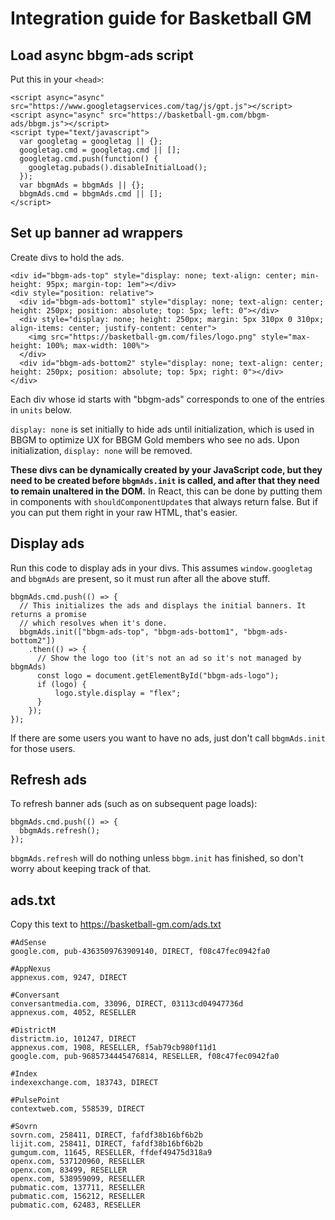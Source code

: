 # Integration guide for Basketball GM

## Load async bbgm-ads script

Put this in your `<head>`:

    <script async="async" src="https://www.googletagservices.com/tag/js/gpt.js"></script>
    <script async="async" src="https://basketball-gm.com/bbgm-ads/bbgm.js"></script>
    <script type="text/javascript">
      var googletag = googletag || {};
      googletag.cmd = googletag.cmd || [];
      googletag.cmd.push(function() {
        googletag.pubads().disableInitialLoad();
      });
      var bbgmAds = bbgmAds || {};
      bbgmAds.cmd = bbgmAds.cmd || [];
    </script>

## Set up banner ad wrappers

Create divs to hold the ads.

    <div id="bbgm-ads-top" style="display: none; text-align: center; min-height: 95px; margin-top: 1em"></div>
    <div style="position: relative">
      <div id="bbgm-ads-bottom1" style="display: none; text-align: center; height: 250px; position: absolute; top: 5px; left: 0"></div>
      <div style="display: none; height: 250px; margin: 5px 310px 0 310px; align-items: center; justify-content: center">
        <img src="https://basketball-gm.com/files/logo.png" style="max-height: 100%; max-width: 100%">
      </div>
      <div id="bbgm-ads-bottom2" style="display: none; text-align: center; height: 250px; position: absolute; top: 5px; right: 0"></div>
    </div>

Each div whose id starts with "bbgm-ads" corresponds to one of the entries in `units` below.

`display: none` is set initially to hide ads until initialization, which is used in BBGM to optimize UX for BBGM Gold members who see no ads. Upon initialization, `display: none` will be removed.

**These divs can be dynamically created by your JavaScript code, but they need to be created before `bbgmAds.init` is called, and after that they need to remain unaltered in the DOM.** In React, this can be done by putting them in components with `shouldComponentUpdate`s that always return false. But if you can put them right in your raw HTML, that's easier.

## Display ads

Run this code to display ads in your divs. This assumes `window.googletag` and `bbgmAds` are present, so it must run after all the above stuff.

    bbgmAds.cmd.push(() => {
      // This initializes the ads and displays the initial banners. It returns a promise
      // which resolves when it's done.
      bbgmAds.init(["bbgm-ads-top", "bbgm-ads-bottom1", "bbgm-ads-bottom2"])
        .then(() => {
          // Show the logo too (it's not an ad so it's not managed by bbgmAds)
          const logo = document.getElementById("bbgm-ads-logo");
          if (logo) {
              logo.style.display = "flex";
          }
        });
    });

If there are some users you want to have no ads, just don't call `bbgmAds.init` for those users.

## Refresh ads

To refresh banner ads (such as on subsequent page loads):

    bbgmAds.cmd.push(() => {
      bbgmAds.refresh();
    });

`bbgmAds.refresh` will do nothing unless `bbgm.init` has finished, so don't worry about keeping track of that.

## ads.txt

Copy this text to https://basketball-gm.com/ads.txt

    #AdSense
    google.com, pub-4363509763909140, DIRECT, f08c47fec0942fa0

    #AppNexus
    appnexus.com, 9247, DIRECT

    #Conversant
    conversantmedia.com, 33096, DIRECT, 03113cd04947736d
    appnexus.com, 4052, RESELLER

    #DistrictM
    districtm.io, 101247, DIRECT
    appnexus.com, 1908, RESELLER, f5ab79cb980f11d1
    google.com, pub-9685734445476814, RESELLER, f08c47fec0942fa0

    #Index
    indexexchange.com, 183743, DIRECT

    #PulsePoint
    contextweb.com, 558539, DIRECT

    #Sovrn
    sovrn.com, 258411, DIRECT, fafdf38b16bf6b2b
    lijit.com, 258411, DIRECT, fafdf38b16bf6b2b
    gumgum.com, 11645, RESELLER, ffdef49475d318a9
    openx.com, 537120960, RESELLER
    openx.com, 83499, RESELLER
    openx.com, 538959099, RESELLER
    pubmatic.com, 137711, RESELLER
    pubmatic.com, 156212, RESELLER
    pubmatic.com, 62483, RESELLER
